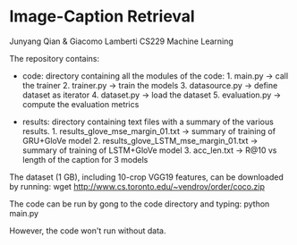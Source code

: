 # Image-Caption Retrieval
Junyang Qian & Giacomo Lamberti
CS229 Machine Learning

The repository contains:
  - code: directory containing all the modules of the code:
          1. main.py       -> call the trainer
          2. trainer.py    -> train the models
          3. datasource.py -> define dataset as iterator
          4. dataset.py    -> load the dataset
          5. evaluation.py -> compute the evaluation metrics
          
  - results: directory containing text files with a summary of the various results.
          1. results_glove_mse_margin_01.txt      -> summary of training of GRU+GloVe model
          2. results_glove_LSTM_mse_margin_01.txt -> summary of training of LSTM+GloVe model
          3. acc_len.txt                          -> R@10 vs length of the caption for 3 models
  
The dataset (1 GB), including 10-crop VGG19 features, can be downloaded by running:
wget http://www.cs.toronto.edu/~vendrov/order/coco.zip

The code can be run by gong to the code directory and typing:
python main.py

However, the code won't run without data.
